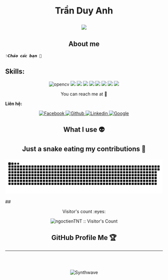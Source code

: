 # <p align="center">Trần Duy Anh</p>

<p align="center">
	<a href="https://github.com/DuyyAnh">
	<img src="https://scontent.fsgn2-1.fna.fbcdn.net/v/t39.30808-6/295086404_2379638882191744_7497790324181085487_n.jpg?_nc_cat=111&ccb=1-7&_nc_sid=09cbfe&_nc_ohc=B87hlvRvF6sAX9UxuFK&tn=jsGDCcMi933QAjqN&_nc_ht=scontent.fsgn2-1.fna&oh=00_AT8WFmDEJzJ6XWL6dbCV898tDuXdZABUbZ9YAe5mXJfSqg&oe=62E38AB3">
	</a>
</p>

<h2 align="center">About me</h2>

```C#
!𝘾𝙝𝙖̀𝙤 𝙘𝙖́𝙘 𝙗𝙖̣𝙣 👋     
```
## Skills:
<p align="center">
  <img src="https://www.vectorlogo.zone/logos/opencv/opencv-icon.svg" alt="opencv" width="48" height="48"/> 
  <img src="https://img.icons8.com/color/48/000000/microsoft-sql-server.png"/>
  <img src="https://img.icons8.com/color/48/000000/mysql-logo.png"/>
  <img src="https://img.icons8.com/color/48/000000/c-sharp-logo.png"/>
  <img src="https://img.icons8.com/color/48/000000/php.png"/>
  <img src="https://img.icons8.com/color/48/000000/mongodb.png"/>
  <img src="https://img.icons8.com/color/48/000000/github-2.png"/>
  <img src="https://img.icons8.com/color/48/000000/visual-studio-code-2019.png"/>
  <img src="https://img.icons8.com/color/48/null/visual-studio--v2.png"/>
</p>
 <p align="center">You can reach me at 🌹</p> 

**Liên hệ:**  
<p align="center">
  <a href="https://www.facebook.com/kenpycuteso1/">
    <img src="https://www.vectorlogo.zone/logos/facebook/facebook-official.svg" alt="Facebook" height="30" width="30">
  </a>
	
  <a href="https://github.com/DuyyAnh">
    <img src="https://www.vectorlogo.zone/logos/github/github-tile.svg" alt="Github" height="30" width="30">
  </a>
  
  <a href="https://www.linkedin.com/in/16122002kenpy/">
    <img src="https://www.vectorlogo.zone/logos/linkedin/linkedin-icon.svg" alt="Linkedin" height="30" width="30">
  </a>
  
  <a href="mailto:tranduyanh2174@gmail.com">
    <img src="https://www.vectorlogo.zone/logos/google/google-icon.svg" alt="Google" height="30" width="30">
  </a>
	
</p>

## <p align="center">What I use :alien:</p>

## <p align="center">Just a snake eating my contributions 🐍</p>

<p align='center'>
<img src="https://github.com/Sabo2022/Snake/blob/main/Tu_Snake.svg">
</p>
## <p align="center">Visitor's count :eyes:</p>

<p align="center"><img src="https://profile-counter.glitch.me/{sabo2022}/count.svg" alt="ngoctienTNT :: Visitor's Count" /></p>

## <p align="center">GitHub Profile Me 🏆</p>
<hr>
<br>

##

<p align="center"><img src="https://thumbs.gfycat.com/GoodnaturedFondGaur-size_restricted.gif" alt="Synthwave" height="300" width="500"></p>
